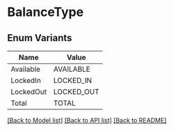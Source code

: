 # BalanceType

## Enum Variants

| Name | Value |
|---- | -----|
| Available | AVAILABLE |
| LockedIn | LOCKED_IN |
| LockedOut | LOCKED_OUT |
| Total | TOTAL |


[[Back to Model list]](../README.md#documentation-for-models) [[Back to API list]](../README.md#documentation-for-api-endpoints) [[Back to README]](../README.md)


